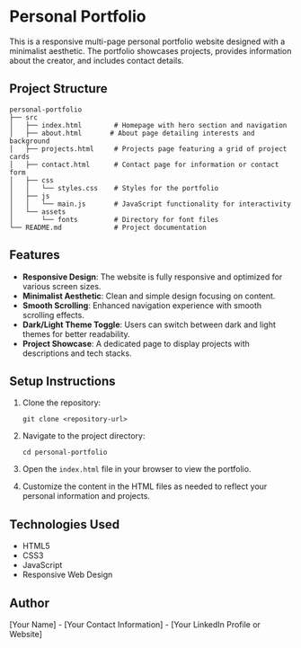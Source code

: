 # Personal Portfolio

This is a responsive multi-page personal portfolio website designed with a minimalist aesthetic. The portfolio showcases projects, provides information about the creator, and includes contact details.

## Project Structure

```
personal-portfolio
├── src
│   ├── index.html        # Homepage with hero section and navigation
│   ├── about.html       # About page detailing interests and background
│   ├── projects.html     # Projects page featuring a grid of project cards
│   ├── contact.html      # Contact page for information or contact form
│   ├── css
│   │   └── styles.css    # Styles for the portfolio
│   ├── js
│   │   └── main.js       # JavaScript functionality for interactivity
│   └── assets
│       └── fonts         # Directory for font files
└── README.md             # Project documentation
```

## Features

- **Responsive Design**: The website is fully responsive and optimized for various screen sizes.
- **Minimalist Aesthetic**: Clean and simple design focusing on content.
- **Smooth Scrolling**: Enhanced navigation experience with smooth scrolling effects.
- **Dark/Light Theme Toggle**: Users can switch between dark and light themes for better readability.
- **Project Showcase**: A dedicated page to display projects with descriptions and tech stacks.

## Setup Instructions

1. Clone the repository:
   ```
   git clone <repository-url>
   ```

2. Navigate to the project directory:
   ```
   cd personal-portfolio
   ```

3. Open the `index.html` file in your browser to view the portfolio.

4. Customize the content in the HTML files as needed to reflect your personal information and projects.

## Technologies Used

- HTML5
- CSS3
- JavaScript
- Responsive Web Design

## Author

[Your Name] - [Your Contact Information] - [Your LinkedIn Profile or Website]